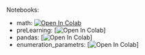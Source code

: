 Notebooks:

* math: [![Open In Colab](https://colab.research.google.com/assets/colab-badge.svg)](https://colab.research.google.com/github/TemaBlag/Yandex_SDA/blob/main/ML_part1/lab1_introduction_to_ML/autohw_intro_student_2024.ipynb)
* preLearning: [![Open In Colab](https://colab.research.google.com/assets/colab-badge.svg)]
* pandas: [![Open In Colab](https://colab.research.google.com/assets/colab-badge.svg)]
* enumeration_parametrs: [![Open In Colab](https://colab.research.google.com/assets/colab-badge.svg)]
